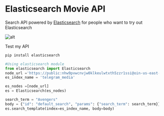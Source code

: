 # Elasticsearch Movie API
Search  API powered by [Elasticsearch](https://github.com/elastic/elasticsearch) for people who want to try out Elasticsearch

![alt](https://images.contentstack.io/v3/assets/bltefdd0b53724fa2ce/blt280217a63b82a734/5bbdaacf63ed239936a7dd56/elastic-logo.svg)

Test my API
```python
pip install elasticsearch
```
```python
#Using elasticsearch module
from elasticsearch import Elasticsearch
node_url ='https://public:nhw9pvwcnvjw0klkeulwtxth5zzr1ssi@oin-us-east-1.searchly.com'
es_index_name = 'telegram_media'

es_nodes =[node_url]
es = Elasticsearch(es_nodes)

search_term = "Avengers"
body = {"id": "default_search", "params": {"search_term": search_term}}
es.search_template(index=es_index_name, body=body)
```


